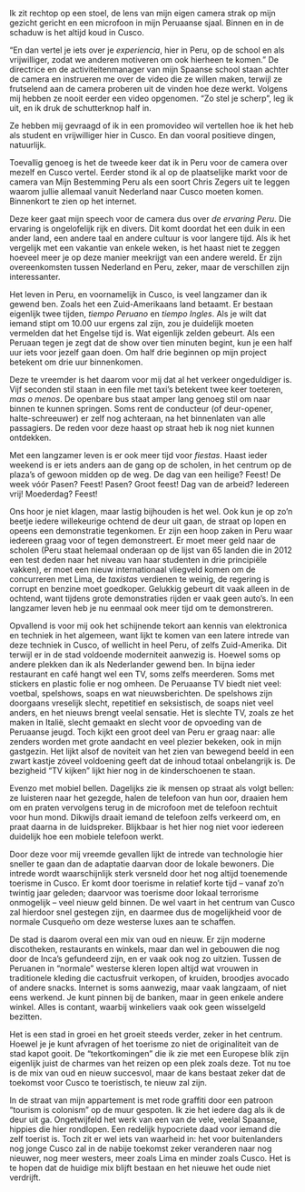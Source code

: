 <p class="intro">Ik zit rechtop op een stoel, de lens van mijn eigen camera strak op mijn gezicht gericht en een microfoon in mijn Peruaanse sjaal. Binnen en in de schaduw is het altijd koud in Cusco.</p>

“En dan vertel je iets over je *experiencia*, hier in Peru, op de school en als vrijwilliger, zodat we anderen motiveren om ook hierheen te komen.” De directrice en de activiteitenmanager van mijn Spaanse school staan achter de camera en instrueren me over de video die ze willen maken, terwijl ze frutselend aan de camera proberen uit de vinden hoe deze werkt. Volgens mij hebben ze nooit eerder een video opgenomen. “Zo stel je scherp”, leg ik uit, en ik druk de schutterknop half in.

Ze hebben mij gevraagd of ik in een promovideo wil vertellen hoe ik het heb als student en vrijwilliger hier in Cusco. En dan vooral positieve dingen, natuurlijk.

Toevallig genoeg is het de tweede keer dat ik in Peru voor de camera over mezelf en Cusco vertel. Eerder stond ik al op de plaatselijke markt voor de camera van Mijn Bestemming Peru als een soort Chris Zegers uit te leggen waarom jullie allemaal vanuit Nederland naar Cusco moeten komen. Binnenkort te zien op het internet.

Deze keer gaat mijn speech voor de camera dus over *de ervaring Peru*. Die ervaring is ongelofelijk rijk en divers. Dit komt doordat het een duik in een ander land, een andere taal en andere cultuur is voor langere tijd. Als ik het vergelijk met een vakantie van enkele weken, is het haast niet te zeggen hoeveel meer je op deze manier meekrijgt van een andere wereld. Er zijn overeenkomsten tussen Nederland en Peru, zeker, maar de verschillen zijn interessanter.

Het leven in Peru, en voornamelijk in Cusco, is veel langzamer dan ik gewend ben. Zoals het een Zuid-Amerikaans land betaamt. Er bestaan eigenlijk twee tijden, *tiempo Peruano* en *tiempo Ingles*. Als je wilt dat iemand stipt om 10.00 uur ergens zal zijn, zou je duidelijk moeten vermelden dat het Engelse tijd is. Wat eigenlijk zelden gebeurt. Als een Peruaan tegen je zegt dat de show over tien minuten begint, kun je een half uur iets voor jezelf gaan doen. Om half drie beginnen op mijn project betekent om drie uur binnenkomen.

Deze te vreemder is het daarom voor mij dat al het verkeer ongeduldiger is. Vijf seconden stil staan in een file met taxi’s betekent twee keer toeteren, *mas o menos*. De openbare bus staat amper lang genoeg stil om naar binnen te kunnen springen. Soms rent de conducteur (of deur-opener, halte-schreeuwer) er zelf nog achteraan, na het binnenlaten van alle passagiers. De reden voor deze haast op straat heb ik nog niet kunnen ontdekken.

Met een langzamer leven is er ook meer tijd voor *fiestas*. Haast ieder weekend is er iets anders aan de gang op de scholen, in het centrum op de plaza’s of gewoon midden op de weg. De dag van een heilige? Feest! De week vóór Pasen? Feest! Pasen? Groot feest! Dag van de arbeid? Iedereen vrij! Moederdag? Feest!

Ons hoor je niet klagen, maar lastig bijhouden is het wel. Ook kun je op zo’n beetje iedere willekeurige ochtend de deur uit gaan, de straat op lopen en opeens een demonstratie tegenkomen. Er zijn een hoop zaken in Peru waar iedereen graag voor of tegen demonstreert. Er moet meer geld naar de scholen (Peru staat helemaal onderaan op de lijst van 65 landen die in 2012 een test deden naar het niveau van haar studenten in drie principiële vakken), er moet een nieuw internationaal vliegveld komen om de concurreren met Lima, de *taxistas* verdienen te weinig, de regering is corrupt en benzine moet goedkoper. Gelukkig gebeurt dit vaak alleen in de ochtend, want tijdens grote demonstraties rijden er vaak geen auto’s. In een langzamer leven heb je nu eenmaal ook meer tijd om te demonstreren.

Opvallend is voor mij ook het schijnende tekort aan kennis van elektronica en techniek in het algemeen, want lijkt te komen van een latere intrede van deze techniek in Cusco, of wellicht in heel Peru, of zelfs Zuid-Amerika. Dit terwijl er in de stad voldoende moderniteit aanwezig is. Hoewel soms op andere plekken dan ik als Nederlander gewend ben. In bijna ieder restaurant en café hangt wel een TV, soms zelfs meerderen. Soms met stickers en plastic folie er nog omheen. De Peruaanse TV biedt niet veel: voetbal, spelshows, soaps en wat nieuwsberichten. De spelshows zijn doorgaans vreselijk slecht, repetitief en seksistisch, de soaps niet veel anders, en het nieuws brengt veelal sensatie. Het is slechte TV, zoals ze het maken in Italië, slecht gemaakt en slecht voor de opvoeding van de Peruaanse jeugd. Toch kijkt een groot deel van Peru er graag naar: alle zenders worden met grote aandacht en veel plezier bekeken, ook in mijn gastgezin. Het lijkt alsof de noviteit van het zien van bewegend beeld in een zwart kastje zóveel voldoening geeft dat de inhoud totaal onbelangrijk is. De bezigheid “TV kijken” lijkt hier nog in de kinderschoenen te staan.

Evenzo met mobiel bellen. Dagelijks zie ik mensen op straat als volgt bellen: ze luisteren naar het gezegde, halen de telefoon van hun oor, draaien hem om en praten vervolgens terug in de microfoon met de telefoon rechtuit voor hun mond. Dikwijls draait iemand de telefoon zelfs verkeerd om, en praat daarna in de luidspreker. Blijkbaar is het hier nog niet voor iedereen duidelijk hoe een mobiele telefoon werkt.

Door deze voor mij vreemde gevallen lijkt de intrede van technologie hier sneller te gaan dan de adaptatie daarvan door de lokale bewoners. Die intrede wordt waarschijnlijk sterk versneld door het nog altijd toenemende toerisme in Cusco. Er komt door toerisme in relatief korte tijd – vanaf zo’n twintig jaar geleden; daarvoor was toerisme door lokaal terrorisme onmogelijk – veel nieuw geld binnen. De wel vaart in het centrum van Cusco zal hierdoor snel gestegen zijn, en daarmee dus de mogelijkheid voor de normale Cusqueño om deze westerse luxes aan te schaffen.

De stad is daarom overal een mix van oud en nieuw. Er zijn moderne discotheken, restaurants en winkels, maar dan wel in gebouwen die nog door de Inca’s gefundeerd zijn, en er vaak ook nog zo uitzien. Tussen de Peruanen in “normale” westerse kleren lopen altijd wat vrouwen in traditionele kleding die cactusfruit verkopen, of kruiden, broodjes avocado of andere snacks. Internet is soms aanwezig, maar vaak langzaam, of niet eens werkend. Je kunt pinnen bij de banken, maar in geen enkele andere winkel. Alles is contant, waarbij winkeliers vaak ook geen wisselgeld bezitten.

Het is een stad in groei en het groeit steeds verder, zeker in het centrum. Hoewel je je kunt afvragen of het toerisme zo niet de originaliteit van de stad kapot gooit. De “tekortkomingen” die ik zie met een Europese blik zijn eigenlijk juist de charmes van het reizen op een plek zoals deze. Tot nu toe is de mix van oud en nieuw succesvol, maar de kans bestaat zeker dat de toekomst voor Cusco te toeristisch, te nieuw zal zijn.

In de straat van mijn appartement is met rode graffiti door een patroon “tourism is colonism” op de muur gespoten. Ik zie het iedere dag als ik de deur uit ga. Ongetwijfeld het werk van een van de vele, veelal Spaanse, hippies die hier rondlopen. Een redelijk hypocriete daad voor iemand die zelf toerist is. Toch zit er wel iets van waarheid in: het voor buitenlanders nog jonge Cusco zal in de nabije toekomst zeker veranderen naar nog nieuwer, nog meer westers, meer zoals Lima en minder zoals Cusco. Het is te hopen dat de huidige mix blijft bestaan en het nieuwe het oude niet verdrijft.